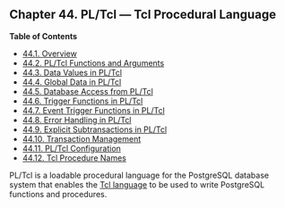 ## Chapter 44. PL/Tcl — Tcl Procedural Language

**Table of Contents**

- [44.1. Overview](pltcl-overview)
- [44.2. PL/Tcl Functions and Arguments](pltcl-functions)
- [44.3. Data Values in PL/Tcl](pltcl-data)
- [44.4. Global Data in PL/Tcl](pltcl-global)
- [44.5. Database Access from PL/Tcl](pltcl-dbaccess)
- [44.6. Trigger Functions in PL/Tcl](pltcl-trigger)
- [44.7. Event Trigger Functions in PL/Tcl](pltcl-event-trigger)
- [44.8. Error Handling in PL/Tcl](pltcl-error-handling)
- [44.9. Explicit Subtransactions in PL/Tcl](pltcl-subtransactions)
- [44.10. Transaction Management](pltcl-transactions)
- [44.11. PL/Tcl Configuration](pltcl-config)
- [44.12. Tcl Procedure Names](pltcl-procnames)

PL/Tcl is a loadable procedural language for the PostgreSQL database system that enables the [Tcl language](https://www.tcl.tk/) to be used to write PostgreSQL functions and procedures.
